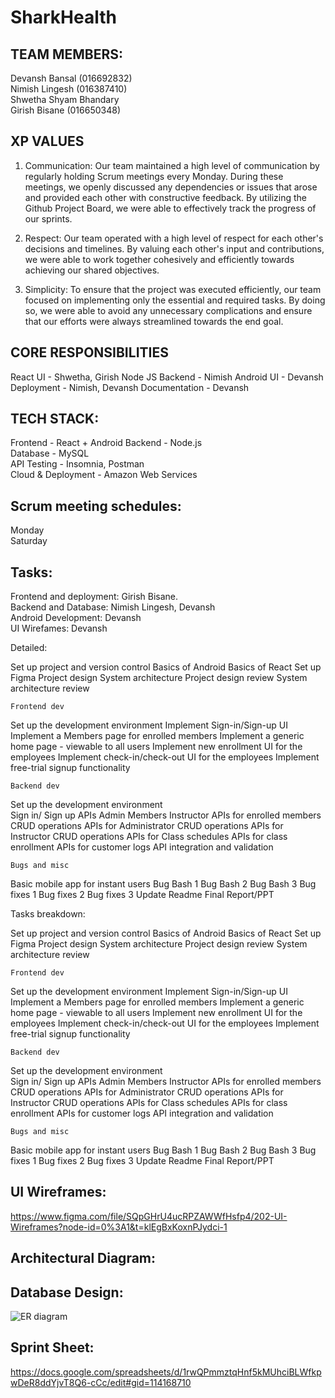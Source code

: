 # SharkHealth

## **TEAM MEMBERS:**

Devansh Bansal (016692832)  
Nimish Lingesh (016387410)  
Shwetha Shyam Bhandary  
Girish Bisane (016650348)

## **XP VALUES**

1. Communication: Our team maintained a high level of communication by regularly holding Scrum meetings every Monday. During these meetings, we openly discussed any dependencies or issues that arose and provided each other with constructive feedback. By utilizing the Github Project Board, we were able to effectively track the progress of our sprints.

2. Respect: Our team operated with a high level of respect for each other's decisions and timelines. By valuing each other's input and contributions, we were able to work together cohesively and efficiently towards achieving our shared objectives.

3. Simplicity: To ensure that the project was executed efficiently, our team focused on implementing only the essential and required tasks. By doing so, we were able to avoid any unnecessary complications and ensure that our efforts were always streamlined towards the end goal.

## **CORE RESPONSIBILITIES**

React UI - Shwetha, Girish
Node JS Backend - Nimish
Android UI - Devansh
Deployment - Nimish, Devansh
Documentation - Devansh

## **TECH STACK:**

Frontend - React + Android 
Backend -  Node.js  
Database - MySQL  
API Testing - Insomnia, Postman  
Cloud & Deployment - Amazon Web Services  


## **Scrum meeting schedules:**

Monday  
Saturday  

## **Tasks:**

Frontend and deployment: Girish Bisane.   
Backend and Database: Nimish Lingesh, Devansh  
Android Development: Devansh  
UI Wirefames: Devansh  

Detailed:

Set up project and version control
Basics of Android
Basics of React
Set up Figma
Project design 
System architecture
Project design review
System architecture review

	Frontend dev
Set up the development environment 
Implement Sign-in/Sign-up UI
Implement a Members page for enrolled members
Implement a generic home page - viewable to all users
Implement new enrollment UI for the employees
Implement check-in/check-out UI for the employees
Implement free-trial signup functionality

	Backend dev
Set up the development environment  
Sign in/ Sign up APIs
Admin
Members
Instructor
APIs for enrolled members
CRUD operations
APIs for Administrator
CRUD operations
APIs for Instructor
CRUD operations 
APIs for Class schedules
APIs for class enrollment
APIs for customer logs
API integration and validation

	Bugs and misc
Basic mobile app for instant users
Bug Bash 1
Bug Bash 2
Bug Bash 3
Bug fixes 1
Bug fixes 2
Bug fixes 3
Update Readme
Final Report/PPT


Tasks breakdown:

Set up project and version control
Basics of Android
Basics of React
Set up Figma
Project design 
System architecture
Project design review
System architecture review

	Frontend dev
Set up the development environment 
Implement Sign-in/Sign-up UI
Implement a Members page for enrolled members
Implement a generic home page - viewable to all users
Implement new enrollment UI for the employees
Implement check-in/check-out UI for the employees
Implement free-trial signup functionality

	Backend dev
Set up the development environment  
Sign in/ Sign up APIs
Admin
Members
Instructor
APIs for enrolled members
CRUD operations
APIs for Administrator
CRUD operations
APIs for Instructor
CRUD operations 
APIs for Class schedules
APIs for class enrollment
APIs for customer logs
 API integration and validation

	Bugs and misc
Basic mobile app for instant users
Bug Bash 1
Bug Bash 2
Bug Bash 3
Bug fixes 1
Bug fixes 2
Bug fixes 3
Update Readme
Final Report/PPT



## **UI Wireframes:**
https://www.figma.com/file/SQpGHrU4ucRPZAWWfHsfp4/202-UI-Wireframes?node-id=0%3A1&t=klEgBxKoxnPJydci-1

## **Architectural Diagram:**

## **Database Design:**
![ER diagram]("https://github.com/gopinathsjsu/team-project-dsng/blob/main/Project_Journal/ER_diagram.png")

## **Sprint Sheet:**
https://docs.google.com/spreadsheets/d/1rwQPmmztqHnf5kMUhciBLWfkpwDeR8ddYjvT8Q6-cCc/edit#gid=114168710



